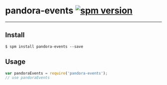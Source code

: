 # pandora-events [![spm version](http://127.0.0.1:3000/badge/pandora-events)](http://127.0.0.1:3000/package/pandora-events)

---



## Install

```
$ spm install pandora-events --save
```

## Usage

```js
var pandoraEvents = require('pandora-events');
// use pandoraEvents
```

